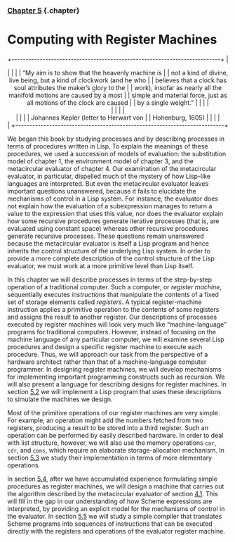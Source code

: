 <div class="chapterheading">

### [Chapter 5](book-Z-H-4.html#%_toc_%_chap_5) {.chapter}

Computing with Register Machines
================================

</div>

<div align="center">

+--------------------------------------------------------------------------+
| <div>                                                                    |
|                                                                          |
| <span class="epigraph">“My aim is to show that the heavenly machine is   |
| not a kind of divine, live being, but a kind of clockwork (and he who    |
| believes that a clock has soul attributes the maker’s glory to the       |
| work), insofar as nearly all the manifold motions are caused by a most   |
| simple and material force, just as all motions of the clock are caused   |
| by a single weight.”</span>                                              |
|                                                                          |
| </div>                                                                   |
|                                                                          |
| <div>                                                                    |
|                                                                          |
| <span class="epigraph attrib">Johannes Kepler (letter to Herwart von     |
| Hohenburg, 1605)</span>                                                  |
|                                                                          |
| </div>                                                                   |
+--------------------------------------------------------------------------+

</div>

We began this book by studying processes and by describing processes in
terms of procedures written in Lisp. To explain the meanings of these
procedures, we used a succession of models of evaluation: the
substitution model of chapter 1, the environment model of chapter 3, and
the metacircular evaluator of chapter 4. Our examination of the
metacircular evaluator, in particular, dispelled much of the mystery of
how Lisp-like languages are interpreted. But even the metacircular
evaluator leaves important questions unanswered, because it fails to
elucidate the mechanisms of control in a Lisp system. For instance, the
evaluator does not explain how the evaluation of a subexpression manages
to return a value to the expression that uses this value, nor does the
evaluator explain how some recursive procedures generate iterative
processes (that is, are evaluated using constant space) whereas other
recursive procedures generate recursive processes. These questions
remain unanswered because the metacircular evaluator is itself a Lisp
program and hence inherits the control structure of the underlying Lisp
system. In order to provide a more complete description of the control
structure of the Lisp evaluator, we must work at a more primitive level
than Lisp itself.

In this chapter we will describe processes in terms of the step-by-step
operation of a traditional computer. Such a computer, or *register
machine*, sequentially executes *instructions* that manipulate the
contents of a fixed set of storage elements called *registers*. A
typical register-machine instruction applies a primitive operation to
the contents of some registers and assigns the result to another
register. Our descriptions of processes executed by register machines
will look very much like “machine-language” programs for traditional
computers. However, instead of focusing on the machine language of any
particular computer, we will examine several Lisp procedures and design
a specific register machine to execute each procedure. Thus, we will
approach our task from the perspective of a hardware architect rather
than that of a machine-language computer programmer. In designing
register machines, we will develop mechanisms for implementing important
programming constructs such as recursion. We will also present a
language for describing designs for register machines. In
section [5.2](book-Z-H-32.html#%_sec_5.2) we will implement a Lisp
program that uses these descriptions to simulate the machines we design.

Most of the primitive operations of our register machines are very
simple. For example, an operation might add the numbers fetched from two
registers, producing a result to be stored into a third register. Such
an operation can be performed by easily described hardware. In order to
deal with list structure, however, we will also use the memory
operations `car`, `cdr`, and `cons`, which require an elaborate
storage-allocation mechanism. In
section [5.3](book-Z-H-33.html#%_sec_5.3) we study their implementation
in terms of more elementary operations.

In section [5.4](book-Z-H-34.html#%_sec_5.4), after we have accumulated
experience formulating simple procedures as register machines, we will
design a machine that carries out the algorithm described by the
metacircular evaluator of section [4.1](book-Z-H-26.html#%_sec_4.1).
This will fill in the gap in our understanding of how Scheme expressions
are interpreted, by providing an explicit model for the mechanisms of
control in the evaluator. In section [5.5](book-Z-H-35.html#%_sec_5.5)
we will study a simple compiler that translates Scheme programs into
sequences of instructions that can be executed directly with the
registers and operations of the evaluator register machine.

